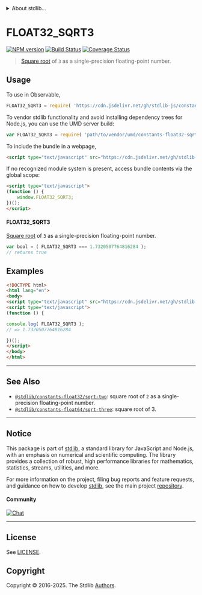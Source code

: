 <!--

@license Apache-2.0

Copyright (c) 2024 The Stdlib Authors.

Licensed under the Apache License, Version 2.0 (the "License");
you may not use this file except in compliance with the License.
You may obtain a copy of the License at

   http://www.apache.org/licenses/LICENSE-2.0

Unless required by applicable law or agreed to in writing, software
distributed under the License is distributed on an "AS IS" BASIS,
WITHOUT WARRANTIES OR CONDITIONS OF ANY KIND, either express or implied.
See the License for the specific language governing permissions and
limitations under the License.

-->


<details>
  <summary>
    About stdlib...
  </summary>
  <p>We believe in a future in which the web is a preferred environment for numerical computation. To help realize this future, we've built stdlib. stdlib is a standard library, with an emphasis on numerical and scientific computation, written in JavaScript (and C) for execution in browsers and in Node.js.</p>
  <p>The library is fully decomposable, being architected in such a way that you can swap out and mix and match APIs and functionality to cater to your exact preferences and use cases.</p>
  <p>When you use stdlib, you can be absolutely certain that you are using the most thorough, rigorous, well-written, studied, documented, tested, measured, and high-quality code out there.</p>
  <p>To join us in bringing numerical computing to the web, get started by checking us out on <a href="https://github.com/stdlib-js/stdlib">GitHub</a>, and please consider <a href="https://opencollective.com/stdlib">financially supporting stdlib</a>. We greatly appreciate your continued support!</p>
</details>

# FLOAT32_SQRT3

[![NPM version][npm-image]][npm-url] [![Build Status][test-image]][test-url] [![Coverage Status][coverage-image]][coverage-url] <!-- [![dependencies][dependencies-image]][dependencies-url] -->

> [Square root][@stdlib/math/base/special/sqrtf] of `3` as a single-precision floating-point number.



<section class="usage">

## Usage

To use in Observable,

```javascript
FLOAT32_SQRT3 = require( 'https://cdn.jsdelivr.net/gh/stdlib-js/constants-float32-sqrt-three@umd/browser.js' )
```

To vendor stdlib functionality and avoid installing dependency trees for Node.js, you can use the UMD server build:

```javascript
var FLOAT32_SQRT3 = require( 'path/to/vendor/umd/constants-float32-sqrt-three/index.js' )
```

To include the bundle in a webpage,

```html
<script type="text/javascript" src="https://cdn.jsdelivr.net/gh/stdlib-js/constants-float32-sqrt-three@umd/browser.js"></script>
```

If no recognized module system is present, access bundle contents via the global scope:

```html
<script type="text/javascript">
(function () {
    window.FLOAT32_SQRT3;
})();
</script>
```

#### FLOAT32_SQRT3

[Square root][@stdlib/math/base/special/sqrtf] of `3` as a single-precision floating-point number.

```javascript
var bool = ( FLOAT32_SQRT3 === 1.7320507764816284 );
// returns true
```

</section>

<!-- /.usage -->

<section class="examples">

## Examples

<!-- TODO: better example -->

<!-- eslint no-undef: "error" -->

```html
<!DOCTYPE html>
<html lang="en">
<body>
<script type="text/javascript" src="https://cdn.jsdelivr.net/gh/stdlib-js/constants-float32-sqrt-three@umd/browser.js"></script>
<script type="text/javascript">
(function () {

console.log( FLOAT32_SQRT3 );
// => 1.7320507764816284

})();
</script>
</body>
</html>
```

</section>

<!-- /.examples -->

<!-- C interface documentation. -->



<!-- Section for related `stdlib` packages. Do not manually edit this section, as it is automatically populated. -->

<section class="related">

* * *

## See Also

-   <span class="package-name">[`@stdlib/constants-float32/sqrt-two`][@stdlib/constants/float32/sqrt-two]</span><span class="delimiter">: </span><span class="description">square root of `2` as a single-precision floating-point number.</span>
-   <span class="package-name">[`@stdlib/constants-float64/sqrt-three`][@stdlib/constants/float64/sqrt-three]</span><span class="delimiter">: </span><span class="description">square root of 3.</span>

</section>

<!-- /.related -->

<!-- Section for all links. Make sure to keep an empty line after the `section` element and another before the `/section` close. -->


<section class="main-repo" >

* * *

## Notice

This package is part of [stdlib][stdlib], a standard library for JavaScript and Node.js, with an emphasis on numerical and scientific computing. The library provides a collection of robust, high performance libraries for mathematics, statistics, streams, utilities, and more.

For more information on the project, filing bug reports and feature requests, and guidance on how to develop [stdlib][stdlib], see the main project [repository][stdlib].

#### Community

[![Chat][chat-image]][chat-url]

---

## License

See [LICENSE][stdlib-license].


## Copyright

Copyright &copy; 2016-2025. The Stdlib [Authors][stdlib-authors].

</section>

<!-- /.stdlib -->

<!-- Section for all links. Make sure to keep an empty line after the `section` element and another before the `/section` close. -->

<section class="links">

[npm-image]: http://img.shields.io/npm/v/@stdlib/constants-float32-sqrt-three.svg
[npm-url]: https://npmjs.org/package/@stdlib/constants-float32-sqrt-three

[test-image]: https://github.com/stdlib-js/constants-float32-sqrt-three/actions/workflows/test.yml/badge.svg?branch=main
[test-url]: https://github.com/stdlib-js/constants-float32-sqrt-three/actions/workflows/test.yml?query=branch:main

[coverage-image]: https://img.shields.io/codecov/c/github/stdlib-js/constants-float32-sqrt-three/main.svg
[coverage-url]: https://codecov.io/github/stdlib-js/constants-float32-sqrt-three?branch=main

<!--

[dependencies-image]: https://img.shields.io/david/stdlib-js/constants-float32-sqrt-three.svg
[dependencies-url]: https://david-dm.org/stdlib-js/constants-float32-sqrt-three/main

-->

[chat-image]: https://img.shields.io/gitter/room/stdlib-js/stdlib.svg
[chat-url]: https://app.gitter.im/#/room/#stdlib-js_stdlib:gitter.im

[stdlib]: https://github.com/stdlib-js/stdlib

[stdlib-authors]: https://github.com/stdlib-js/stdlib/graphs/contributors

[umd]: https://github.com/umdjs/umd
[es-module]: https://developer.mozilla.org/en-US/docs/Web/JavaScript/Guide/Modules

[deno-url]: https://github.com/stdlib-js/constants-float32-sqrt-three/tree/deno
[deno-readme]: https://github.com/stdlib-js/constants-float32-sqrt-three/blob/deno/README.md
[umd-url]: https://github.com/stdlib-js/constants-float32-sqrt-three/tree/umd
[umd-readme]: https://github.com/stdlib-js/constants-float32-sqrt-three/blob/umd/README.md
[esm-url]: https://github.com/stdlib-js/constants-float32-sqrt-three/tree/esm
[esm-readme]: https://github.com/stdlib-js/constants-float32-sqrt-three/blob/esm/README.md
[branches-url]: https://github.com/stdlib-js/constants-float32-sqrt-three/blob/main/branches.md

[stdlib-license]: https://raw.githubusercontent.com/stdlib-js/constants-float32-sqrt-three/main/LICENSE

[@stdlib/math/base/special/sqrtf]: https://github.com/stdlib-js/math-base-special-sqrtf/tree/umd

<!-- <related-links> -->

[@stdlib/constants/float32/sqrt-two]: https://github.com/stdlib-js/constants-float32-sqrt-two/tree/umd

[@stdlib/constants/float64/sqrt-three]: https://github.com/stdlib-js/constants-float64-sqrt-three/tree/umd

<!-- </related-links> -->

</section>

<!-- /.links -->
